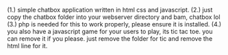 (1.) simple chatbox application written in html css and javascript.
(2.) just copy the chatbox folder into your webserver directory and bam, chatbox lol
(3.) php is needed for this to work properly, please ensure it is installed.
(4.) you also have a javascript game for your users to play, its tic tac toe. you can remove it if you please.
just remove the folder for tic and remove the html line for it.

